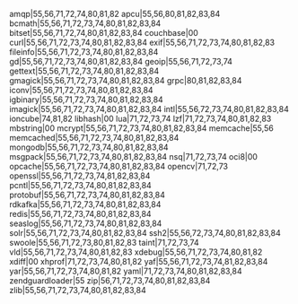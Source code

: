 amqp|55,56,71,72,74,80,81,82
apcu|55,56,80,81,82,83,84
bcmath|55,56,71,72,73,74,80,81,82,83,84
bitset|55,56,71,72,74,80,81,82,83,84
couchbase|00
curl|55,56,71,72,73,74,80,81,82,83,84
exif|55,56,71,72,73,74,80,81,82,83
fileinfo|55,56,71,72,73,74,80,81,82,83,84
gd|55,56,71,72,73,74,80,81,82,83,84
geoip|55,56,71,72,73,74
gettext|55,56,71,72,73,74,80,81,82,83,84
gmagick|55,56,71,72,73,74,80,81,82,83,84
grpc|80,81,82,83,84
iconv|55,56,71,72,73,74,80,81,82,83,84
igbinary|55,56,71,72,73,74,80,81,82,83,84
imagick|55,56,71,72,73,74,80,81,82,83,84
intl|55,56,72,73,74,80,81,82,83,84
ioncube|74,81,82
libhash|00
lua|71,72,73,74
lzf|71,72,73,74,80,81,82,83
mbstring|00
mcrypt|55,56,71,72,73,74,80,81,82,83,84
memcache|55,56
memcached|55,56,71,72,73,74,80,81,82,83,84
mongodb|55,56,71,72,73,74,80,81,82,83,84
msgpack|55,56,71,72,73,74,80,81,82,83,84
nsq|71,72,73,74
oci8|00
opcache|55,56,71,72,73,74,80,81,82,83,84
opencv|71,72,73
openssl|55,56,71,72,73,74,81,82,83,84
pcntl|55,56,71,72,73,74,80,81,82,83,84
protobuf|55,56,71,72,73,74,80,81,82,83,84
rdkafka|55,56,71,72,73,74,80,81,82,83,84
redis|55,56,71,72,73,74,80,81,82,83,84
seaslog|55,56,71,72,73,74,80,81,82,83,84
solr|55,56,71,72,73,74,80,81,82,83,84
ssh2|55,56,72,73,74,80,81,82,83,84
swoole|55,56,71,72,73,80,81,82,83
taint|71,72,73,74
vld|55,56,71,72,73,74,80,81,82,83
xdebug|55,56,71,72,73,74,80,81,82
xdiff|00
xhprof|71,72,73,74,80,81,82
yaf|55,56,71,72,73,74,81,82,83,84
yar|55,56,71,72,73,74,80,81,82
yaml|71,72,73,74,80,81,82,83,84
zendguardloader|55
zip|56,71,72,73,74,80,81,82,83,84
zlib|55,56,71,72,73,74,80,81,82,83,84
